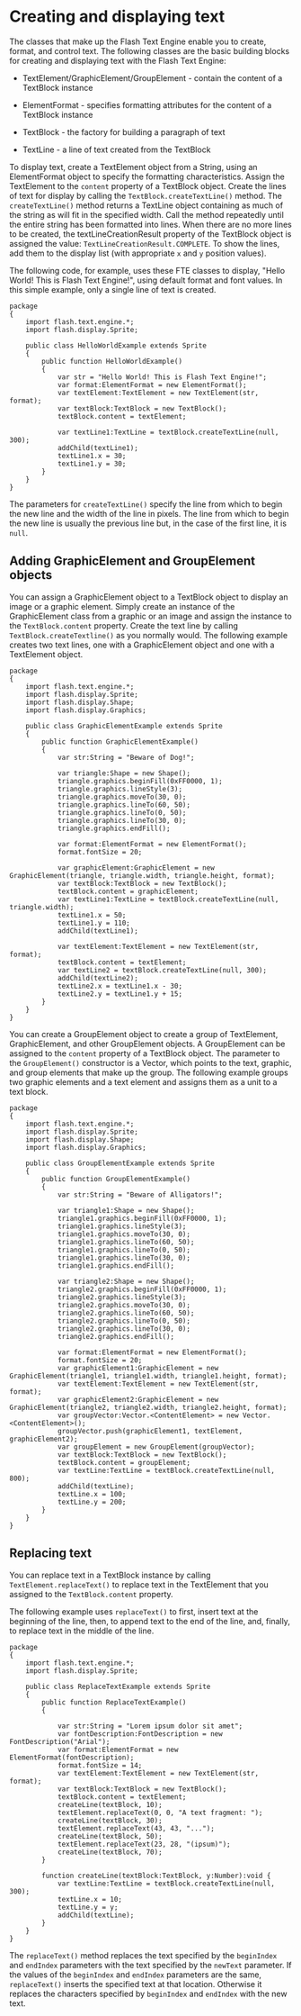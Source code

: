 # Creating and displaying text

<div>

The classes that make up the Flash Text Engine enable you to create, format, and
control text. The following classes are the basic building blocks for creating
and displaying text with the Flash Text Engine:

<div>

- TextElement/GraphicElement/GroupElement - contain the content of a TextBlock
  instance

- ElementFormat - specifies formatting attributes for the content of a TextBlock
  instance

- TextBlock - the factory for building a paragraph of text

- TextLine - a line of text created from the TextBlock

</div>

To display text, create a TextElement object from a String, using an
ElementFormat object to specify the formatting characteristics. Assign the
TextElement to the `content` property of a TextBlock object. Create the lines of
text for display by calling the `TextBlock.createTextLine()` method. The
`createTextLine()` method returns a TextLine object containing as much of the
string as will fit in the specified width. Call the method repeatedly until the
entire string has been formatted into lines. When there are no more lines to be
created, the textLineCreationResult property of the TextBlock object is assigned
the value: `TextLineCreationResult.COMPLETE`. To show the lines, add them to the
display list (with appropriate `x` and `y` position values).

The following code, for example, uses these FTE classes to display, "Hello
World! This is Flash Text Engine!", using default format and font values. In
this simple example, only a single line of text is created.

    package
    {
    	import flash.text.engine.*;
    	import flash.display.Sprite;

    	public class HelloWorldExample extends Sprite
    	{
    		public function HelloWorldExample()
    		{
    			var str = "Hello World! This is Flash Text Engine!";
    			var format:ElementFormat = new ElementFormat();
    			var textElement:TextElement = new TextElement(str, format);
    			var textBlock:TextBlock = new TextBlock();
    			textBlock.content = textElement;

    			var textLine1:TextLine = textBlock.createTextLine(null, 300);
    			addChild(textLine1);
    			textLine1.x = 30;
    			textLine1.y = 30;
    		}
    	}
    }

The parameters for `createTextLine()` specify the line from which to begin the
new line and the width of the line in pixels. The line from which to begin the
new line is usually the previous line but, in the case of the first line, it is
`null`.

</div>

<div>

## Adding GraphicElement and GroupElement objects

<div>

<div>

You can assign a GraphicElement object to a TextBlock object to display an image
or a graphic element. Simply create an instance of the GraphicElement class from
a graphic or an image and assign the instance to the `TextBlock.content`
property. Create the text line by calling `TextBlock.createTextline()` as you
normally would. The following example creates two text lines, one with a
GraphicElement object and one with a TextElement object.

    package
    {
    	import flash.text.engine.*;
    	import flash.display.Sprite;
    	import flash.display.Shape;
    	import flash.display.Graphics;

    	public class GraphicElementExample extends Sprite
    	{
    		public function GraphicElementExample()
    		{
    			var str:String = "Beware of Dog!";

    			var triangle:Shape = new Shape();
    			triangle.graphics.beginFill(0xFF0000, 1);
    			triangle.graphics.lineStyle(3);
    			triangle.graphics.moveTo(30, 0);
    			triangle.graphics.lineTo(60, 50);
    			triangle.graphics.lineTo(0, 50);
    			triangle.graphics.lineTo(30, 0);
    			triangle.graphics.endFill();

    			var format:ElementFormat = new ElementFormat();
    			format.fontSize = 20;

    			var graphicElement:GraphicElement = new GraphicElement(triangle, triangle.width, triangle.height, format);
    			var textBlock:TextBlock = new TextBlock();
    			textBlock.content = graphicElement;
    			var textLine1:TextLine = textBlock.createTextLine(null, triangle.width);
    			textLine1.x = 50;
    			textLine1.y = 110;
    			addChild(textLine1);

    			var textElement:TextElement = new TextElement(str, format);
    			textBlock.content = textElement;
    			var textLine2 = textBlock.createTextLine(null, 300);
    			addChild(textLine2);
    			textLine2.x = textLine1.x - 30;
    			textLine2.y = textLine1.y + 15;
    		}
    	}
    }

</div>

<div>

You can create a GroupElement object to create a group of TextElement,
GraphicElement, and other GroupElement objects. A GroupElement can be assigned
to the `content` property of a TextBlock object. The parameter to the
`GroupElement()` constructor is a Vector, which points to the text, graphic, and
group elements that make up the group. The following example groups two graphic
elements and a text element and assigns them as a unit to a text block.

    package
    {
    	import flash.text.engine.*;
    	import flash.display.Sprite;
    	import flash.display.Shape;
    	import flash.display.Graphics;

    	public class GroupElementExample extends Sprite
    	{
    		public function GroupElementExample()
    		{
    			var str:String = "Beware of Alligators!";

    			var triangle1:Shape = new Shape();
    			triangle1.graphics.beginFill(0xFF0000, 1);
    			triangle1.graphics.lineStyle(3);
    			triangle1.graphics.moveTo(30, 0);
    			triangle1.graphics.lineTo(60, 50);
    			triangle1.graphics.lineTo(0, 50);
    			triangle1.graphics.lineTo(30, 0);
    			triangle1.graphics.endFill();

    			var triangle2:Shape = new Shape();
    			triangle2.graphics.beginFill(0xFF0000, 1);
    			triangle2.graphics.lineStyle(3);
    			triangle2.graphics.moveTo(30, 0);
    			triangle2.graphics.lineTo(60, 50);
    			triangle2.graphics.lineTo(0, 50);
    			triangle2.graphics.lineTo(30, 0);
    			triangle2.graphics.endFill();

    			var format:ElementFormat = new ElementFormat();
    			format.fontSize = 20;
    			var graphicElement1:GraphicElement = new GraphicElement(triangle1, triangle1.width, triangle1.height, format);
    			var textElement:TextElement = new TextElement(str, format);
    			var graphicElement2:GraphicElement = new GraphicElement(triangle2, triangle2.width, triangle2.height, format);
    			var groupVector:Vector.<ContentElement> = new Vector.<ContentElement>();
    			groupVector.push(graphicElement1, textElement, graphicElement2);
    			var groupElement = new GroupElement(groupVector);
    			var textBlock:TextBlock = new TextBlock();
    			textBlock.content = groupElement;
    			var textLine:TextLine = textBlock.createTextLine(null, 800);
    			addChild(textLine);
    			textLine.x = 100;
    			textLine.y = 200;
    		}
    	}
    }

</div>

</div>

</div>

<div>

## Replacing text

<div>

You can replace text in a TextBlock instance by calling
`TextElement.replaceText()` to replace text in the TextElement that you assigned
to the `TextBlock.content` property.

<div>

The following example uses `replaceText()` to first, insert text at the
beginning of the line, then, to append text to the end of the line, and,
finally, to replace text in the middle of the line.

    package
    {
    	import flash.text.engine.*;
    	import flash.display.Sprite;

    	public class ReplaceTextExample extends Sprite
    	{
    		public function ReplaceTextExample()
    		{

    			var str:String = "Lorem ipsum dolor sit amet";
    			var fontDescription:FontDescription = new FontDescription("Arial");
    			var format:ElementFormat = new ElementFormat(fontDescription);
    			format.fontSize = 14;
    			var textElement:TextElement = new TextElement(str, format);
    			var textBlock:TextBlock = new TextBlock();
    			textBlock.content = textElement;
    			createLine(textBlock, 10);
    			textElement.replaceText(0, 0, "A text fragment: ");
    			createLine(textBlock, 30);
    			textElement.replaceText(43, 43, "...");
    			createLine(textBlock, 50);
    			textElement.replaceText(23, 28, "(ipsum)");
    			createLine(textBlock, 70);
    		}

    		function createLine(textBlock:TextBlock, y:Number):void {
    			var textLine:TextLine = textBlock.createTextLine(null, 300);
    			textLine.x = 10;
    			textLine.y = y;
    			addChild(textLine);
    		}
    	}
    }

</div>

The `replaceText()` method replaces the text specified by the `beginIndex` and
`endIndex` parameters with the text specified by the `newText` parameter. If the
values of the `beginIndex` and `endIndex` parameters are the same,
`replaceText()` inserts the specified text at that location. Otherwise it
replaces the characters specified by `beginIndex` and `endIndex` with the new
text.

</div>

</div>

<div>

<div>

</div>

</div>
